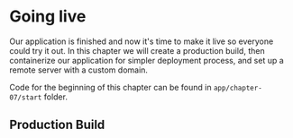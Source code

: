 # Going live

Our application is finished and now it's time to make it live so everyone could try it out. In this chapter we will create a production build, then containerize our application for simpler deployment process, and set up a remote server with a custom domain. 

Code for the beginning of this chapter can be found in  `app/chapter-07/start` folder.

## Production Build
<!--stackedit_data:
eyJoaXN0b3J5IjpbMjAwNTQwMjcxMl19
-->